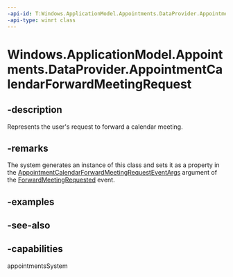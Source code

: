 ```yaml
---
-api-id: T:Windows.ApplicationModel.Appointments.DataProvider.AppointmentCalendarForwardMeetingRequest
-api-type: winrt class
---
```


<!-- Class syntax.
public class AppointmentCalendarForwardMeetingRequest : Windows.ApplicationModel.Appointments.DataProvider.IAppointmentCalendarForwardMeetingRequest
-->

# Windows.ApplicationModel.Appointments.DataProvider.AppointmentCalendarForwardMeetingRequest

## -description
Represents the user's request to forward a calendar meeting.

## -remarks
The system generates an instance of this class and sets it as a property in the [AppointmentCalendarForwardMeetingRequestEventArgs](appointmentcalendarforwardmeetingrequesteventargs.md) argument of the [ForwardMeetingRequested](appointmentdataproviderconnection_forwardmeetingrequested.md) event.

## -examples

## -see-also

## -capabilities
appointmentsSystem
